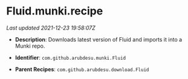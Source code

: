 # Fluid.munki.recipe

_Last updated 2021-12-23 19:58:07Z_

- **Description**: Downloads latest version of Fluid and imports it into a Munki repo.

- **Identifier**: `com.github.arubdesu.munki.Fluid`

- **Parent Recipes**: `com.github.arubdesu.download.Fluid`
